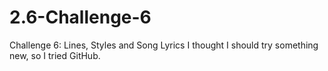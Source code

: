 # 2.6-Challenge-6
Challenge 6: Lines, Styles and Song Lyrics
I thought I should try something new, so I tried GitHub.
